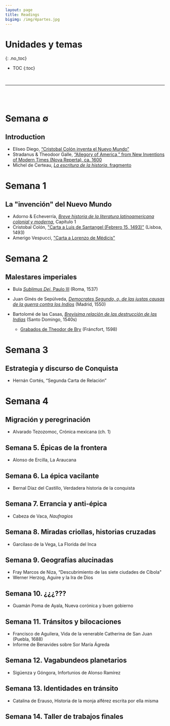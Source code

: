 ```yaml
---
layout: page
title: Readings
bigimg: /img/4partes.jpg
---
```


# Unidades y temas
{: .no_toc}

* TOC
{:toc}

<br>
<hr>
<br>
<br>

# Semana ∅
## Introduction

- Eliseo Diego, [“Cristobal Colón inventa el Nuevo Mundo”]()
- Stradanus & Theodoor Galle, [“Allegory of America,” from New Inventions of Modern Times (Nova Reperta),  ca. 1600]()
- Michel de Certeau, [*La escritura de la historia*, fragmento]()

# Semana 1 
## La "invención" del Nuevo Mundo

- Adorno & Echeverría, [*Breve historia de la literatura latinoamericana colonial y moderna*](), Capítulo 1
- Cristobal Colón, ["Carta a Luis de Santangel (Febrero 15, 1493)"]() (Lisboa, 1493)
- Amerigo Vespucci, ["Carta a Lorenzo de Médicis"]() 


# Semana 2
## Malestares imperiales

- Bula [*Sublimus Dei*, Paulo III](https://drive.google.com/open?id=1ilW5K8PiJTCY8_lL8I5U-6-Tr8_xNkIv) (Roma, 1537)
- Juan Ginés de Sepúlveda, [*Democrates Segundo, o, de las justas causas de la guerra contra los Indios*](https://drive.google.com/open?id=1u1BvgI1OrQJQ15hjFwXFgGJQsHBBP5lH) (Madrid, 1550)
- Bartolomé de las Casas, [*Brevísima relación de las destrucción de las Indias*](https://drive.google.com/open?id=16fXW5kJKYfivZrQdTBea9kLmKCl7F2RK) (Santo Domingo, 1540s)

    - [Grabados de Theodor de Bry](https://commons.wikimedia.org/wiki/Category:Prints_from_Bartolom%C3%A9_de_las_Casas_Regionum) (Fráncfort, 1598)
   
# Semana 3
##  Estrategia y discurso de Conquista 

- Hernán Cortés, “Segunda Carta de Relación”

# Semana 4
##  Migración y peregrinación

- Alvarado Tezozomoc, Crónica mexicana (ch. 1)

## Semana 5. Épicas de la frontera

- Alonso de Ercilla, La Araucana

## Semana 6. La épica vacilante

- Bernal Díaz del Castillo, Verdadera historia de la conquista

## Semana 7. Errancia y anti-épica

- Cabeza de Vaca, *Naufragios*

## Semana 8. Miradas criollas, historias cruzadas

- Garcilaso de la Vega, La Florida del Inca

## Semana 9. Geografías alucinadas

- Fray Marcos de Niza, “Descubrimiento de las siete ciudades de Cíbola"
- Werner Herzog, Aguire y la Ira de Dios

## Semana 10. ¿¿¿???

- Guamán Poma de Ayala, Nueva corónica y buen gobierno

## Semana 11. Tránsitos y bilocaciones

- Francisco de Aguilera, Vida de la venerable Catherina de San Juan (Puebla, 1688)
- Informe de Benavides sobre Sor María Ágreda

## Semana 12. Vagabundeos planetarios

- Sigüenza y Góngora, Infortunios de Alonso Ramírez

## Semana 13. Identidades en tránsito

- Catalina de Erauso, Historia de la monja alférez escrita por ella misma

## Semana 14. Taller de trabajos finales

